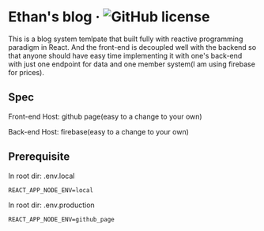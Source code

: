 # Ethan's blog &middot; ![GitHub license](https://img.shields.io/badge/license-MIT-blue.svg) 

This is a blog system temlpate that built fully with reactive programming paradigm in React. And the front-end is decoupled well with the backend so that anyone should have easy time implementing it with one's back-end with just one endpoint for data and one member system(I am using firebase for prices).

## Spec
Front-end Host: github page(easy to a change to your own)

Back-end Host: firebase(easy to a change to your own)

## Prerequisite

In root dir: .env.local
```
REACT_APP_NODE_ENV=local
```
In root dir: .env.production
```
REACT_APP_NODE_ENV=github_page
```